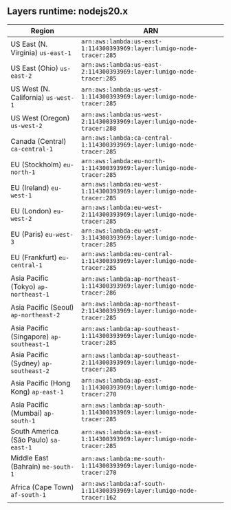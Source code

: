 Layers runtime: nodejs20.x
----
| Region | ARN |
| --- | --- |
|US East (N. Virginia)  `us-east-1`|`arn:aws:lambda:us-east-1:114300393969:layer:lumigo-node-tracer:285`|
|US East (Ohio)  `us-east-2`|`arn:aws:lambda:us-east-2:114300393969:layer:lumigo-node-tracer:285`|
|US West (N. California)  `us-west-1`|`arn:aws:lambda:us-west-1:114300393969:layer:lumigo-node-tracer:285`|
|US West (Oregon)  `us-west-2`|`arn:aws:lambda:us-west-2:114300393969:layer:lumigo-node-tracer:288`|
|Canada (Central)  `ca-central-1`|`arn:aws:lambda:ca-central-1:114300393969:layer:lumigo-node-tracer:285`|
|EU (Stockholm)  `eu-north-1`|`arn:aws:lambda:eu-north-1:114300393969:layer:lumigo-node-tracer:285`|
|EU (Ireland)  `eu-west-1`|`arn:aws:lambda:eu-west-1:114300393969:layer:lumigo-node-tracer:285`|
|EU (London)  `eu-west-2`|`arn:aws:lambda:eu-west-2:114300393969:layer:lumigo-node-tracer:285`|
|EU (Paris)  `eu-west-3`|`arn:aws:lambda:eu-west-3:114300393969:layer:lumigo-node-tracer:285`|
|EU (Frankfurt)  `eu-central-1`|`arn:aws:lambda:eu-central-1:114300393969:layer:lumigo-node-tracer:285`|
|Asia Pacific (Tokyo)  `ap-northeast-1`|`arn:aws:lambda:ap-northeast-1:114300393969:layer:lumigo-node-tracer:286`|
|Asia Pacific (Seoul)  `ap-northeast-2`|`arn:aws:lambda:ap-northeast-2:114300393969:layer:lumigo-node-tracer:285`|
|Asia Pacific (Singapore)  `ap-southeast-1`|`arn:aws:lambda:ap-southeast-1:114300393969:layer:lumigo-node-tracer:285`|
|Asia Pacific (Sydney)  `ap-southeast-2`|`arn:aws:lambda:ap-southeast-2:114300393969:layer:lumigo-node-tracer:285`|
|Asia Pacific (Hong Kong)  `ap-east-1`|`arn:aws:lambda:ap-east-1:114300393969:layer:lumigo-node-tracer:270`|
|Asia Pacific (Mumbai)  `ap-south-1`|`arn:aws:lambda:ap-south-1:114300393969:layer:lumigo-node-tracer:285`|
|South America (São Paulo)  `sa-east-1`|`arn:aws:lambda:sa-east-1:114300393969:layer:lumigo-node-tracer:285`|
|Middle East (Bahrain)  `me-south-1`|`arn:aws:lambda:me-south-1:114300393969:layer:lumigo-node-tracer:270`|
|Africa (Cape Town)  `af-south-1`|`arn:aws:lambda:af-south-1:114300393969:layer:lumigo-node-tracer:162`|
